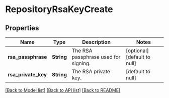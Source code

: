 # RepositoryRsaKeyCreate

## Properties
Name | Type | Description | Notes
------------ | ------------- | ------------- | -------------
**rsa_passphrase** | **String** | The RSA passphrase used for signing. | [optional] [default to null]
**rsa_private_key** | **String** | The RSA private key. | [default to null]

[[Back to Model list]](../README.md#documentation-for-models) [[Back to API list]](../README.md#documentation-for-api-endpoints) [[Back to README]](../README.md)


